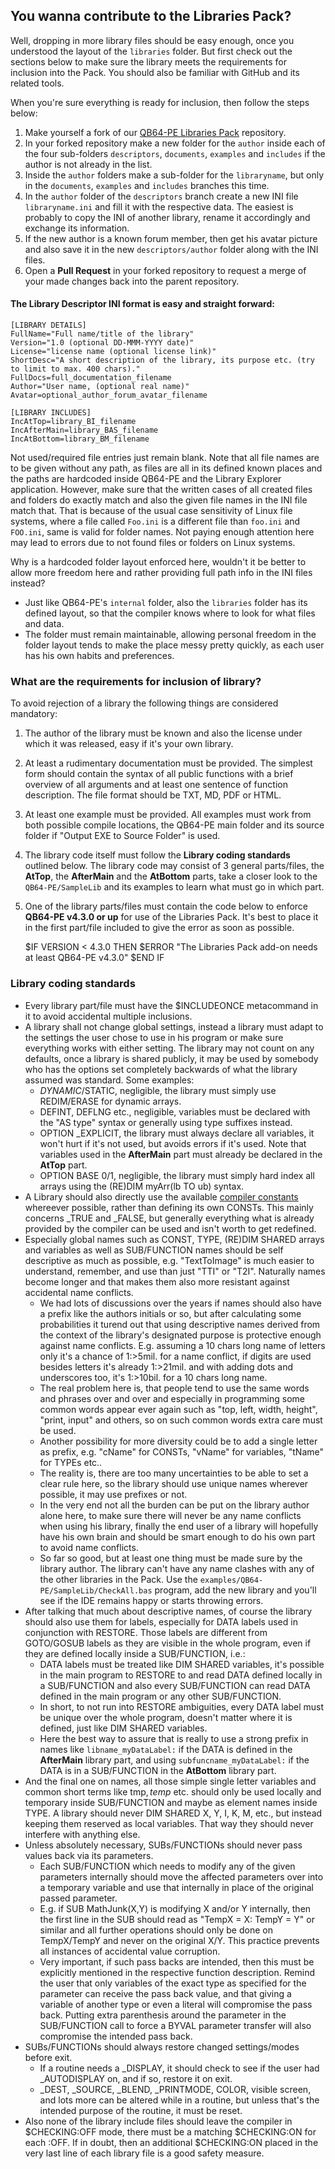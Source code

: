 ## You wanna contribute to the Libraries Pack?
Well, dropping in more library files should be easy enough, once you understood the layout of the `libraries` folder. But first check out the sections below to make sure the library meets the requirements for inclusion into the Pack. You should also be familiar with GitHub and its related tools.

When you're sure everything is ready for inclusion, then follow the steps below:
1. Make yourself a fork of our [QB64-PE Libraries Pack](https://github.com/QB64-Phoenix-Edition/QB64-PE-LibrariesPack) repository.
2. In your forked repository make a new folder for the `author` inside each of the four sub-folders `descriptors`, `documents`, `examples` and `includes` if the author is not already in the list.
3. Inside the `author` folders make a sub-folder for the `libraryname`, but only in the `documents`, `examples` and `includes` branches this time.
4. In the `author` folder of the `descriptors` branch create a new INI file `libraryname.ini` and fill it with the respective data. The easiest is probably to copy the INI of another library, rename it accordingly and exchange its information.
5. If the new author is a known forum member, then get his avatar picture and also save it in the new `descriptors/author` folder along with the INI files.
6. Open a **Pull Request** in your forked repository to request a merge of your made changes back into the parent repository.

#### The Library Descriptor INI format is easy and straight forward:

    [LIBRARY DETAILS]
    FullName="Full name/title of the library"
    Version="1.0 (optional DD-MMM-YYYY date)"
    License="license name (optional license link)"
    ShortDesc="A short description of the library, its purpose etc. (try to limit to max. 400 chars)."
    FullDocs=full_documentation_filename
    Author="User name, (optional real name)"
    Avatar=optional_author_forum_avatar_filename

    [LIBRARY INCLUDES]
    IncAtTop=library_BI_filename
    IncAfterMain=library_BAS_filename
    IncAtBottom=library_BM_filename

Not used/required file entries just remain blank. Note that all file names are to be given without any path, as files are all in its defined known places and the paths are hardcoded inside QB64-PE and the Library Explorer application. However, make sure that the written cases of all created files and folders do exactly match and also the given file names in the INI file match that. That is because of the usual case sensitivity of Linux file systems, where a file called `Foo.ini` is a different file than `foo.ini` and `FOO.ini`, same is valid for folder names. Not paying enough attention here may lead to errors due to not found files or folders on Linux systems.

Why is a hardcoded folder layout enforced here, wouldn't it be better to allow more freedom here and rather providing full path info in the INI files instead?
- Just like QB64-PE's `internal` folder, also the `libraries` folder has its defined layout, so that the compiler knows where to look for what files and data.
- The folder must remain maintainable, allowing personal freedom in the folder layout tends to make the place messy pretty quickly, as each user has his own habits and preferences.

### What are the requirements for inclusion of library?
To avoid rejection of a library the following things are considered mandatory:
1. The author of the library must be known and also the license under which it was released, easy if it's your own library.
2. At least a rudimentary documentation must be provided. The simplest form should contain the syntax of all public functions with a brief overview of all arguments and at least one sentence of function description. The file format should be TXT, MD, PDF or HTML.
3. At least one example must be provided. All examples must work from both possible compile locations, the QB64-PE main folder and its source folder if "Output EXE to Source Folder" is used.
4. The library code itself must follow the **Library coding standards** outlined below. The library code may consist of 3 general parts/files, the **AtTop**, the **AfterMain** and the **AtBottom** parts, take a closer look to the `QB64-PE/SampleLib` and its examples to learn what must go in which part.
5. One of the library parts/files must contain the code below to enforce **QB64-PE v4.3.0 or up** for use of the Libraries Pack. It's best to place it in the first part/file included to give the error as soon as possible.


    $IF VERSION < 4.3.0 THEN
        $ERROR "The Libraries Pack add-on needs at least QB64-PE v4.3.0"
    $END IF

### Library coding standards
- Every library part/file must have the $INCLUDEONCE metacommand in it to avoid accidental multiple inclusions.
- A library shall not change global settings, instead a library must adapt to the settings the user chose to use in his program or make sure everything works with either setting. The library may not count on any defaults, once a library is shared publicly, it may be used by somebody who has the options set completely backwards of what the library assumed was standard. Some examples:
  - $DYNAMIC/$STATIC, negligible, the library must simply use REDIM/ERASE for dynamic arrays.
  - DEFINT, DEFLNG etc., negligible, variables must be declared with the "AS type" syntax or generally using type suffixes instead.
  - OPTION _EXPLICIT, the library must always declare all variables, it won't hurt if it's not used, but avoids errors if it's used. Note that variables used in the **AfterMain** part must already be declared in the **AtTop** part.
  - OPTION BASE 0/1, negligible, the library must simply hard index all arrays using the (RE)DIM myArr(lb TO ub) syntax.
- A Library should also directly use the available [compiler constants](https://qb64phoenix.com/qb64wiki/index.php/Constants) whereever possible, rather than defining its own CONSTs. This mainly concerns _TRUE and _FALSE, but generally everything what is already provided by the compiler can be used and isn't worth to get redefined.
- Especially global names such as CONST, TYPE, (RE)DIM SHARED arrays and variables as well as SUB/FUNCTION names should be self descriptive as much as possible, e.g. "TextToImage" is much easier to understand, remember, and use than just "TTI" or "T2I". Naturally names become longer and that makes them also more resistant against accidental name conflicts.
  - We had lots of discussions over the years if names should also have a prefix like the authors initials or so, but after calculating some probabilities it turend out that using descriptive names derived from the context of the library's designated purpose is protective enough against name conflicts. E.g. assuming a 10 chars long name of letters only it's a chance of 1:>5mil. for a name conflict, if digits are used besides letters it's already 1:>21mil. and with adding dots and underscores too, it's 1:>10bil. for a 10 chars long name.
  - The real problem here is, that people tend to use the same words and phrases over and over and especially in programming some common words appear ever again such as "top, left, width, height", "print, input" and others, so on such common words extra care must be used.
  - Another possibility for more diversity could be to add a single letter as prefix, e.g. "cName" for CONSTs, "vName" for variables, "tName" for TYPEs etc..
  - The reality is, there are too many uncertainties to be able to set a clear rule here, so the library should use unique names wherever possible, it may use prefixes or not.
  - In the very end not all the burden can be put on the library author alone here, to make sure there will never be any name conflicts when using his library, finally the end user of a library will hopefully have his own brain and should be smart enough to do his own part to avoid name conflicts.
  - So far so good, but at least one thing must be made sure by the library author. The library can't have any name clashes with any of the other libraries in the Pack. Use the `examples/QB64-PE/SampleLib/CheckAll.bas` program, add the new library and you'll see if the IDE remains happy or starts throwing errors.
- After talking that much about descriptive names, of course the library should also use them for labels, especially for DATA labels used in conjunction with RESTORE. Those labels are different from GOTO/GOSUB labels as they are visible in the whole program, even if they are defined locally inside a SUB/FUNCTION, i.e.:
  - DATA labels must be treated like DIM SHARED variables, it's possible in the main program to RESTORE to and read DATA defined locally in a SUB/FUNCTION and also every SUB/FUNCTION can read DATA defined in the main program or any other SUB/FUNCTION.
  - In short, to not run into RESTORE ambiguities, every DATA label must be unique over the whole program, doesn't matter where it is defined, just like DIM SHARED variables.
  - Here the best way to assure that is really to use a strong prefix in names like `libname_myDataLabel:` if the DATA is defined in the **AfterMain** library part, and using `subfuncname_myDataLabel:` if the DATA is in a SUB/FUNCTION in the **AtBottom** library part.
- And the final one on names, all those simple single letter variables and common short terms like tmp$, temp$ etc. should only be used locally and temporary inside SUB/FUNCTION and maybe as element names inside TYPE. A library should never DIM SHARED X, Y, I, K, M, etc., but instead keeping them reserved as local variables. That way they should never interfere with anything else.
- Unless absolutely necessary, SUBs/FUNCTIONs should never pass values back via its parameters.
  - Each SUB/FUNCTION which needs to modify any of the given parameters internally should move the affected parameters over into a temporary variable and use that internally in place of the original passed parameter.
  - E.g. if SUB MathJunk(X,Y) is modifying X and/or Y internally, then the first line in the SUB should read as "TempX = X: TempY = Y" or similar and all further operations should only be done on TempX/TempY and never on the original X/Y. This practice prevents all instances of accidental value corruption.
  - Very important, if such pass backs are intended, then this must be explicitly mentioned in the respective function description. Remind the user that only variables of the exact type as specified for the parameter can receive the pass back value, and that giving a variable of another type or even a literal will compromise the pass back. Putting extra parenthesis around the parameter in the SUB/FUNCTION call to force a BYVAL parameter transfer will also compromise the intended pass back.
- SUBs/FUNCTIONs should always restore changed settings/modes before exit.
  - If a routine needs a _DISPLAY, it should check to see if the user had _AUTODISPLAY on, and if so, restore it on exit.
  - _DEST, _SOURCE, _BLEND, _PRINTMODE, COLOR, visible screen, and lots more can be altered while in a routine, but unless that's the intended purpose of the routine, it must be reset.
- Also none of the library include files should leave the compiler in $CHECKING:OFF mode, there must be a matching $CHECKING:ON for each :OFF. If in doubt, then an additional $CHECKING:ON placed in the very last line of each library file is a good safety measure.
